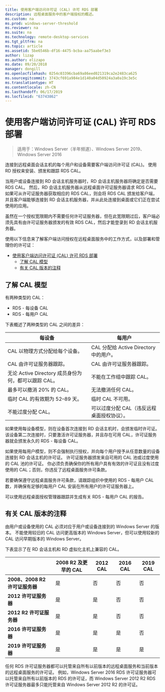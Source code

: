 ```yaml
---
title: 使用客户端访问许可证 (CAL) 许可 RDS 部署
description: 远程桌面服务中的客户端授权的概述。
ms.custom: na
ms.prod: windows-server-threshold
ms.reviewer: na
ms.suite: na
ms.technology: remote-desktop-services
ms.tgt_pltfrm: na
ms.topic: article
ms.assetid: 5be6546b-df16-4475-bcba-aa75aabef3e3
author: lizap
ms.author: elizapo
ms.date: 09/20/2018
manager: dongill
ms.openlocfilehash: 0254c03396cba69a86eed021319ca2e2483ca625
ms.sourcegitcommit: 3743cf691a984e1d140a04d50924a3a0a19c3e5c
ms.translationtype: HT
ms.contentlocale: zh-CN
ms.lasthandoff: 06/17/2019
ms.locfileid: "63743862"
---
```

# <a name="license-your-rds-deployment-with-client-access-licenses-cals"></a>使用客户端访问许可证 (CAL) 许可 RDS 部署

>适用于：Windows Server（半年频道）、Windows Server 2019、Windows Server 2016

连接到远程桌面会话主机的每个用户和设备需要客户端访问许可证 (CAL)。 使用 RD 授权来安装、颁发和跟踪 RDS CAL。  

当用户或设备连接到 RD 会话主机服务器时，RD 会话主机服务器将确定是否需要 RDS CAL。 然后，RD 会话主机服务器从远程桌面许可证服务器请求 RDS CAL。 如果可从许可证服务器获取相应的 RDS CAL，则会将 RDS CAL 颁发给客户端，并且客户端能够连接到 RD 会话主机服务器，并从此处连接到桌面或它们正在尝试使用的应用。

虽然在一个授权宽限期内不需要任何许可证服务器，但在此宽限期过后，客户端必须先具有由许可证服务器颁发的有效 RDS CAL，然后才能登录到 RD 会话主机服务器。

使用以下信息来了解客户端访问授权在远程桌面服务中的工作方式，以及部署和管理你的许可证：

- [使用客户端访问许可证 (CAL) 许可 RDS 部署](#license-your-rds-deployment-with-client-access-licenses-cals)
  - [了解 CAL 模型](#understanding-the-cals-model)
  - [有关 CAL 版本的注释](#note-about-cal-versions)

## <a name="understanding-the-cals-model"></a>了解 CAL 模型

有两种类型的 CAL：

- RDS - 每设备 CAL
- RDS - 每用户 CAL

下表概述了两种类型的 CAL 之间的差异：

| 每设备                                                     | 每用户                                                                         |
|----------------------------------------------------------------|----------------------------------------------------------------------------------|
| CAL 以物理方式分配给每个设备。                   | CAL 分配给 Active Directory 中的用户。                                 |
| CAL 由许可证服务器跟踪。                        | CAL 由许可证服务器跟踪。                                          |
| 无论 Active Directory 成员身份为何，都可以跟踪 CAL。 | 不能在工作组中跟踪 CAL。                                       |
| 最多可以撤消 20% 的 CAL。                              | 无法撤消任何 CAL。                                                      |
| 临时 CAL 的有效期为 52–89 天。                       | 临时 CAL 不可用。                                                |
| 不能过度分配 CAL。                                  | 可以过度分配 CAL（违反远程桌面授权协议）。 |

如果使用每设备模型，则在设备首次连接到 RD 会话主机时，会颁发临时许可证。 该设备第二次连接时，只要激活许可证服务器，并且存在可用 CAL，许可证服务器就会颁发永久的 RDS - 每设备 CAL。

如果使用每用户模型，则不会强制执行授权，并向每个用户授予从任意数量的设备连接到 RD 会话主机的许可证。 许可证服务器颁发来自可用的 CAL 池或过度使用的 CAL 池的许可证。 你必须负责确保你的所有用户具有有效的许可证且没有过度使用的 CAL；否则，你违反了远程桌面服务许可条款。

若要确保遵守远程桌面服务许可条款，请跟踪组织中使用的 RDS - 每用户 CAL 数，并确保有足够的每用户 CAL 安装在所有用户的许可证服务器上。

可以使用远程桌面授权管理器跟踪并生成有关 RDS - 每用户 CAL 的报告。

## <a name="note-about-cal-versions"></a>有关 CAL 版本的注释

由用户或设备使用的 CAL 必须对应于用户或设备连接到的 Windows Server 的版本。 不能使用较旧的 CAL 访问更高版本的 Windows Server，但可以使用较新的 CAL 访问早期版本的 Windows Server。

下表显示了在 RD 会话主机和 RD 虚拟化主机上兼容的 CAL。

|                  |2008 R2 及更早的 CAL|2012 CAL|2016 CAL|2019 CAL|
|---------------------------------|--------|--------|--------|--------|
| **2008、2008 R2 许可证服务器**| 是    | 否     | 否     | 否     |
| **2012 许可证服务器**         | 是    | 是    | 否     | 否     |
| **2012 R2 许可证服务器**      | 是    | 是    | 否     | 否     |
| **2016 许可证服务器**         | 是    | 是    | 是    | 否     |
| **2019 许可证服务器**         | 是    | 是    | 是    | 是    |

任何 RDS 许可证服务器都可以托管来自所有以前版本的远程桌面服务和当前版本的远程桌面服务的许可证。 例如，Windows Server 2016 RDS 许可证服务器可以托管来自所有以前版本的 RDS 的许可证，而 Windows Server 2012 R2 RDS 许可证服务器最多只能托管来自 Windows Server 2012 R2 的许可证。

